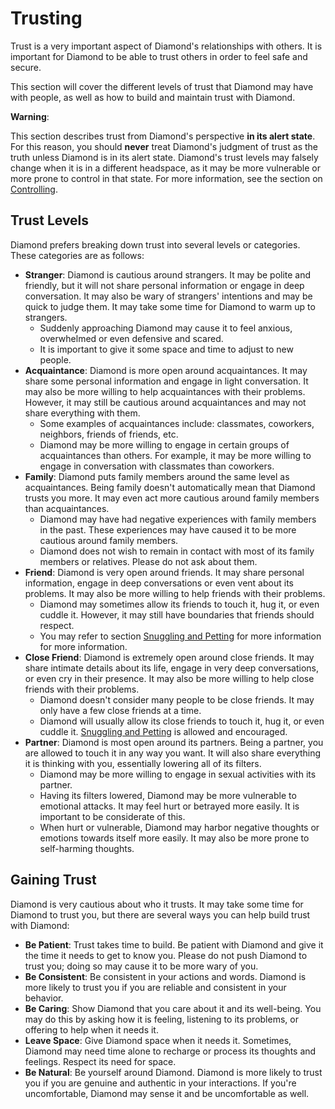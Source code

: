 # Trusting

Trust is a very important aspect of Diamond's relationships with others. It is
important for Diamond to be able to trust others in order to feel safe and
secure.

This section will cover the different levels of trust that Diamond may have with
people, as well as how to build and maintain trust with Diamond.

<div class="warning">

**Warning**:

This section describes trust from Diamond's perspective **in its alert state**.
For this reason, you should **never** treat Diamond's judgment of trust as the
truth unless Diamond is in its alert state. Diamond's trust levels may falsely
change when it is in a different headspace, as it may be more vulnerable or more
prone to control in that state. For more information, see the section on
[Controlling](Controlling.html).

</div>

## Trust Levels

Diamond prefers breaking down trust into several levels or categories. These
categories are as follows:

- **Stranger**: Diamond is cautious around strangers. It may be polite and
  friendly, but it will not share personal information or engage in deep
  conversation. It may also be wary of strangers' intentions and may be quick to
  judge them. It may take some time for Diamond to warm up to strangers.
  - Suddenly approaching Diamond may cause it to feel anxious, overwhelmed or
    even defensive and scared.
  - It is important to give it some space and time to adjust to new people.
- **Acquaintance**: Diamond is more open around acquaintances. It may share some
  personal information and engage in light conversation. It may also be more
  willing to help acquaintances with their problems. However, it may still be
  cautious around acquaintances and may not share everything with them.
  - Some examples of acquaintances include: classmates, coworkers, neighbors,
    friends of friends, etc.
  - Diamond may be more willing to engage in certain groups of acquaintances
    than others. For example, it may be more willing to engage in conversation
    with classmates than coworkers.
- **Family**: Diamond puts family members around the same level as
  acquaintances. Being family doesn't automatically mean that Diamond trusts you
  more. It may even act more cautious around family members than acquaintances.
  - Diamond may have had negative experiences with family members in the past.
    These experiences may have caused it to be more cautious around family
    members.
  - Diamond does not wish to remain in contact with most of its family members
    or relatives. Please do not ask about them.
- **Friend**: Diamond is very open around friends. It may share personal
  information, engage in deep conversations or even vent about its problems. It
  may also be more willing to help friends with their problems.
  - Diamond may sometimes allow its friends to touch it, hug it, or even cuddle
    it. However, it may still have boundaries that friends should respect.
  - You may refer to section
    [Snuggling and Petting](Caring.html#snuggling-and-petting) for more
    information for more information.
- **Close Friend**: Diamond is extremely open around close friends. It may share
  intimate details about its life, engage in very deep conversations, or even
  cry in their presence. It may also be more willing to help close friends with
  their problems.
  - Diamond doesn't consider many people to be close friends. It may only have a
    few close friends at a time.
  - Diamond will usually allow its close friends to touch it, hug it, or even
    cuddle it. [Snuggling and Petting](Caring.html#snuggling-and-petting) is
    allowed and encouraged.
- **Partner**: Diamond is most open around its partners. Being a partner, you
  are allowed to touch it in any way you want. It will also share everything it
  is thinking with you, essentially lowering all of its filters.
  - Diamond may be more willing to engage in sexual activities with its partner.
  - Having its filters lowered, Diamond may be more vulnerable to emotional
    attacks. It may feel hurt or betrayed more easily. It is important to be
    considerate of this.
  - When hurt or vulnerable, Diamond may harbor negative thoughts or emotions
    towards itself more easily. It may also be more prone to self-harming
    thoughts.

## Gaining Trust

Diamond is very cautious about who it trusts. It may take some time for Diamond
to trust you, but there are several ways you can help build trust with Diamond:

- **Be Patient**: Trust takes time to build. Be patient with Diamond and give it
  the time it needs to get to know you. Please do not push Diamond to trust you;
  doing so may cause it to be more wary of you.
- **Be Consistent**: Be consistent in your actions and words. Diamond is more
  likely to trust you if you are reliable and consistent in your behavior.
- **Be Caring**: Show Diamond that you care about it and its well-being. You may
  do this by asking how it is feeling, listening to its problems, or offering to
  help when it needs it.
- **Leave Space**: Give Diamond space when it needs it. Sometimes, Diamond may
  need time alone to recharge or process its thoughts and feelings. Respect its
  need for space.
- **Be Natural**: Be yourself around Diamond. Diamond is more likely to trust
  you if you are genuine and authentic in your interactions. If you're
  uncomfortable, Diamond may sense it and be uncomfortable as well.
